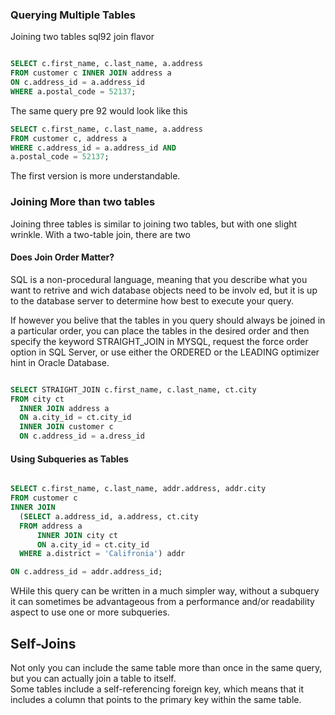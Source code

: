 ### Querying Multiple Tables


Joining two tables sql92 join flavor

```sql

SELECT c.first_name, c.last_name, a.address
FROM customer c INNER JOIN address a
ON c.address_id = a.address_id
WHERE a.postal_code = 52137;

```

The same query pre 92 would look like this

```sql
SELECT c.first_name, c.last_name, a.address
FROM customer c, address a
WHERE c.address_id = a.address_id AND
a.postal_code = 52137;
```

The first version is more understandable.  

### Joining More than two tables

Joining three tables is similar to joining two tables, but with one slight wrinkle.
With a two-table join, there are two

#### Does Join Order Matter?

SQL is a non-procedural language, meaning that you describe what you want to retrive
and wich database objects need to be involv ed, but it is up to the database server
to determine how best to execute your query.

If however you belive that the tables in you query should always be joined in a particular
order, you can place the tables in the desired order and then specify the keyword
STRAIGHT_JOIN in MYSQL, request the force order option in SQL Server, or
use either the ORDERED or the LEADING optimizer hint in Oracle Database.

```sql

SELECT STRAIGHT_JOIN c.first_name, c.last_name, ct.city
FROM city ct
  INNER JOIN address a
  ON a.city_id = ct.city_id
  INNER JOIN customer c
  ON c.address_id = a.dress_id

```

#### Using Subqueries as Tables

```sql

SELECT c.first_name, c.last_name, addr.address, addr.city
FROM customer c
INNER JOIN
  (SELECT a.address_id, a.address, ct.city
  FROM address a
      INNER JOIN city ct
      ON a.city_id = ct.city_id
  WHERE a.district = 'Califronia') addr

ON c.address_id = addr.address_id;

```

WHile this query can be written in a much simpler way, without a subquery
it can sometimes be advantageous from a performance and/or readability aspect
to use one or more subqueries.


## Self-Joins

Not only you can include the same table more than once in the same query, but you
can actually join a table to itself.  
Some tables include a self-referencing foreign key, which means that it includes a
column that points to the primary key within the same table.
